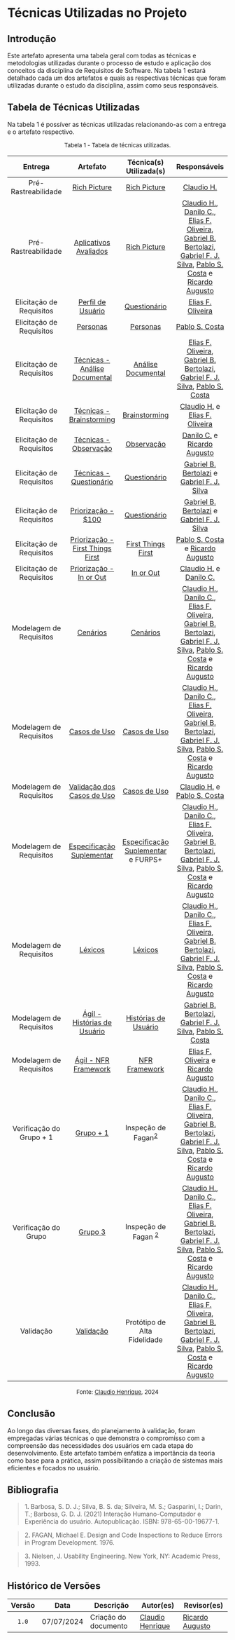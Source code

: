 # Técnicas Utilizadas no Projeto

## Introdução
Este artefato apresenta uma tabela geral com todas as técnicas e metodologias utilizadas durante o processo de estudo e aplicação dos conceitos da disciplina de Requisitos de Software. Na tabela 1 estará detalhado cada um dos artefatos e quais as respectivas técnicas que foram utilizadas durante o estudo da disciplina, assim como seus responsáveis.

## Tabela de Técnicas Utilizadas

Na tabela 1 é possíver as técnicas utilizadas relacionando-as com a entrega e o artefato respectivo.

<font size="2"><p style="text-align: center">Tabela 1 - Tabela de técnicas utilizadas.</p></font>

<center>

| Entrega | Artefato | Técnica(s) Utilizada(s)| Responsáveis|
|:---:|:---:|:---:|:---:|
| Pré-Rastreabilidade | [Rich Picture](https://requisitos-de-software.github.io/2024.1-Correios/pre-rastreabilidade/richpicture/)| [Rich Picture](https://requisitos-de-software.github.io/2024.1-Correios/pre-rastreabilidade/richpicture/) | [Claudio H.][ClaudioGH]|
| Pré-Rastreabilidade | [Aplicativos Avaliados](https://requisitos-de-software.github.io/2024.1-Correios/pre-rastreabilidade/appsavaliados/)| [Rich Picture]((https://requisitos-de-software.github.io/2024.1-Correios/pre-rastreabilidade/appsavaliados/)) | [Claudio H.][ClaudioGH], [Danilo C.][DaniloGH], [Elias F. Oliveira][EliasGH], [Gabriel B. Bertolazi][GabrielBGH], [Gabriel F. J. Silva][GabrielFGH], [Pablo S. Costa][PabloGH] e [Ricardo Augusto][RicardoGH] |
|Elicitação de Requisitos| [Perfil de Usuário](https://requisitos-de-software.github.io/2024.1-Correios/elicitacao/perfil_de_usuario/perfil_de_usuario/)| [Questionário](https://requisitos-de-software.github.io/2024.1-Correios/elicitacao/tecnicas/questionario/) | [Elias F. Oliveira][EliasGH] |
|Elicitação de Requisitos | [Personas](https://requisitos-de-software.github.io/2024.1-Correios/elicitacao/personas/)| [Personas](https://requisitos-de-software.github.io/2024.1-Correios/elicitacao/personas/)| [Pablo S. Costa][PabloGH]|
|Elicitação de Requisitos | [Técnicas - Análise Documental](https://requisitos-de-software.github.io/2024.1-Correios/elicitacao/tecnicas/analise-documental/)|  [Análise Documental](https://requisitos-de-software.github.io/2024.1-Correios/elicitacao/tecnicas/analise-documental/) | [Elias F. Oliveira][EliasGH], [Gabriel B. Bertolazi][GabrielBGH], [Gabriel F. J. Silva][GabrielFGH], [Pablo S. Costa][PabloGH]|
|Elicitação de Requisitos | [Técnicas - Brainstorming](https://requisitos-de-software.github.io/2024.1-Correios/elicitacao/tecnicas/brainstorming/)| [Brainstorming](https://requisitos-de-software.github.io/2024.1-Correios/elicitacao/tecnicas/brainstorming/) | [Claudio H.][ClaudioGH] e [Elias F. Oliveira][EliasGH] |
|Elicitação de Requisitos | [Técnicas - Observação](https://requisitos-de-software.github.io/2024.1-Correios/elicitacao/tecnicas/observacao/)| [Observação](https://requisitos-de-software.github.io/2024.1-Correios/elicitacao/tecnicas/observacao/) | [Danilo C.][DaniloGH] e [Ricardo Augusto][RicardoGH]|
|Elicitação de Requisitos | [Técnicas - Questionário](https://requisitos-de-software.github.io/2024.1-Correios/elicitacao/tecnicas/questionario/)|  [Questionário](https://requisitos-de-software.github.io/2024.1-Correios/elicitacao/tecnicas/questionario/) |[Gabriel B. Bertolazi][GabrielBGH] e [Gabriel F. J. Silva][GabrielFGH]|
|Elicitação de Requisitos | [Priorização - $100](https://requisitos-de-software.github.io/2024.1-Correios/priorizacao/tecnicas/%24100/)|  [Questionário](https://requisitos-de-software.github.io/2024.1-Correios/elicitacao/tecnicas/questionario/) |[Gabriel B. Bertolazi][GabrielBGH] e [Gabriel F. J. Silva][GabrielFGH]|
|Elicitação de Requisitos | [Priorização - First Things First](https://requisitos-de-software.github.io/2024.1-Correios/priorizacao/tecnicas/firstThingsFirst/)|  [First Things First](https://requisitos-de-software.github.io/2024.1-Correios/priorizacao/tecnicas/firstThingsFirst/) |[Pablo S. Costa][PabloGH] e [Ricardo Augusto][RicardoGH]|
|Elicitação de Requisitos | [Priorização - In or Out](https://requisitos-de-software.github.io/2024.1-Correios/priorizacao/tecnicas/inorout/)|  [In or Out](https://requisitos-de-software.github.io/2024.1-Correios/priorizacao/tecnicas/inorout/) | [Claudio H.][ClaudioGH] e [Danilo C.][DaniloGH]|
|Modelagem de Requisitos | [Cenários](https://requisitos-de-software.github.io/2024.1-Correios/modelagem/cenarios/)|  [Cenários](https://requisitos-de-software.github.io/2024.1-Correios/modelagem/cenarios/) | [Claudio H.][ClaudioGH], [Danilo C.][DaniloGH], [Elias F. Oliveira][EliasGH], [Gabriel B. Bertolazi][GabrielBGH], [Gabriel F. J. Silva][GabrielFGH], [Pablo S. Costa][PabloGH] e [Ricardo Augusto][RicardoGH]|
|Modelagem de Requisitos | [Casos de Uso](https://requisitos-de-software.github.io/2024.1-Correios/modelagem/casos_de_uso/)|  [Casos de Uso](https://requisitos-de-software.github.io/2024.1-Correios/modelagem/casos_de_uso/) | [Claudio H.][ClaudioGH], [Danilo C.][DaniloGH], [Elias F. Oliveira][EliasGH], [Gabriel B. Bertolazi][GabrielBGH], [Gabriel F. J. Silva][GabrielFGH], [Pablo S. Costa][PabloGH] e [Ricardo Augusto][RicardoGH]|
|Modelagem de Requisitos | [Validação dos Casos de Uso](https://requisitos-de-software.github.io/2024.1-Correios/modelagem/validacao/)|   [Casos de Uso](https://requisitos-de-software.github.io/2024.1-Correios/modelagem/casos_de_uso/) | [Claudio H.][ClaudioGH] e [Pablo S. Costa][PabloGH]|
|Modelagem de Requisitos | [Especificação Suplementar](https://requisitos-de-software.github.io/2024.1-Correios/modelagem/especificacao_suplementar/)|  [Especificação Suplementar](https://requisitos-de-software.github.io/2024.1-Correios/modelagem/especificacao_suplementar/) e FURPS+| [Claudio H.][ClaudioGH], [Danilo C.][DaniloGH], [Elias F. Oliveira][EliasGH], [Gabriel B. Bertolazi][GabrielBGH], [Gabriel F. J. Silva][GabrielFGH], [Pablo S. Costa][PabloGH] e [Ricardo Augusto][RicardoGH]|
|Modelagem de Requisitos | [Léxicos](https://requisitos-de-software.github.io/2024.1-Correios/modelagem/lexicos/) |  [Léxicos](https://requisitos-de-software.github.io/2024.1-Correios/modelagem/lexicos/)| [Claudio H.][ClaudioGH], [Danilo C.][DaniloGH], [Elias F. Oliveira][EliasGH], [Gabriel B. Bertolazi][GabrielBGH], [Gabriel F. J. Silva][GabrielFGH], [Pablo S. Costa][PabloGH] e [Ricardo Augusto][RicardoGH]|
|Modelagem de Requisitos | [Ágil - Histórias de Usuário](https://requisitos-de-software.github.io/2024.1-Correios/modelagem/agil/historias_de_usuario/)|  [Histórias de Usuário](https://requisitos-de-software.github.io/2024.1-Correios/modelagem/agil/historias_de_usuario/) | [Gabriel B. Bertolazi][GabrielBGH], [Gabriel F. J. Silva][GabrielFGH], [Pablo S. Costa][PabloGH]|
|Modelagem de Requisitos | [Ágil - NFR Framework](https://requisitos-de-software.github.io/2024.1-Correios/modelagem/agil/nfr-framework/)|  [NFR Framework](https://requisitos-de-software.github.io/2024.1-Correios/modelagem/agil/nfr-framework/) | [Elias F. Oliveira][EliasGH] e [Ricardo Augusto][RicardoGH]|
| Verificação do Grupo + 1 | [Grupo + 1](https://requisitos-de-software.github.io/2024.1-Correios/verificacao/grupo%2B1/elicitacao/perfil_do_usuario/)| Inspeção de Fagan<sup><a href="#ref2">2</a></sup>| [Claudio H.][ClaudioGH], [Danilo C.][DaniloGH], [Elias F. Oliveira][EliasGH], [Gabriel B. Bertolazi][GabrielBGH], [Gabriel F. J. Silva][GabrielFGH], [Pablo S. Costa][PabloGH] e [Ricardo Augusto][RicardoGH] |
| Verificação do Grupo | [Grupo 3](https://requisitos-de-software.github.io/2024.1-Correios/verificacao/grupo/planejamento_geral/)| Inspeção de Fagan <sup><a href="#ref2">2</a></sup>| [Claudio H.][ClaudioGH], [Danilo C.][DaniloGH], [Elias F. Oliveira][EliasGH], [Gabriel B. Bertolazi][GabrielBGH], [Gabriel F. J. Silva][GabrielFGH], [Pablo S. Costa][PabloGH] e [Ricardo Augusto][RicardoGH] |
|Validação| [Validação](https://requisitos-de-software.github.io/2024.1-Correios/validacao/loja_online/)| Protótipo de Alta Fidelidade| [Claudio H.][ClaudioGH], [Danilo C.][DaniloGH], [Elias F. Oliveira][EliasGH], [Gabriel B. Bertolazi][GabrielBGH], [Gabriel F. J. Silva][GabrielFGH], [Pablo S. Costa][PabloGH] e [Ricardo Augusto][RicardoGH] |


</center>

<font size="2"><p style="text-align: center">Fonte: [Claudio Henrique][ClaudioGH], 2024 </p></font>


## Conclusão

Ao longo das diversas fases, do planejamento à validação, foram empregadas várias técnicas o que demonstra o compromisso com a compreensão das necessidades dos usuários em cada etapa do desenvolvimento. Este artefato também enfatiza a importância da teoria como base para a prática, assim possibilitando a criação de sistemas mais eficientes e focados no usuário.

## Bibliografia

> 1<a id="ref1">.</a> Barbosa, S. D. J.; Silva, B. S. da; Silveira, M. S.; Gasparini, I.; Darin, T.; Barbosa, G. D. J. (2021) Interação Humano-Computador e Experiência do usuário. Autopublicação. ISBN: 978-65-00-19677-1.

> 2<a id="ref2">.</a> FAGAN, Michael E. Design and Code Inspections to Reduce Errors in Program Development. 1976.

> 3<a id="ref3">.</a> Nielsen, J. Usability Engineering. New York, NY: Academic Press, 1993.

## Histórico de Versões

| Versão | Data | Descrição | Autor(es) | Revisor(es) |
| :----: | :--: | --------- | ----------- | ------ |
| `1.0`  | 07/07/2024 | Criação do documento | [Claudio Henrique][ClaudioGH] | [Ricardo Augusto][RicardoGH] |


[ClaudioGH]: https://github.com/claudiohsc
[DaniloGH]: https://github.com/Danilo-Carvalho-Antunes
[EliasGH]: https://github.com/EliasOliver21
[GabrielBGH]: https://github.com/Bertolazi
[GabrielFGH]: https://github.com/MMcLovin
[PabloGH]: https://github.com/pabloheika
[RicardoGH]: https://www.github.com/avmricardo